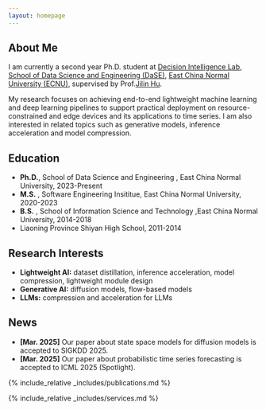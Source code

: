 ```yaml
---
layout: homepage
---
```


## About Me

I am currently a second year Ph.D. student at [Decision Intelligence Lab](https://decisionintelligence.github.io/), [School of Data Science and Engineering (DaSE)](https://dase.ecnu.edu.cn/), [East China Normal University (ECNU)](https://www.ecnu.edu.cn/), supervised by Prof.[Jilin Hu](https://hujilin1229.github.io/). 

My research focuses on achieving end-to-end lightweight machine learning and deep learning pipelines to support practical deployment on resource-constrained and edge devices and its applications to time series. I am also interested in related topics such as generative models, inference acceleration and model compression.

## Education
- **Ph.D.**, School of Data Science and Engineering , East China Normal University, 2023-Present
- **M.S.** , Software Engineering Insititue, East China Normal University, 2020-2023
- **B.S.** , School of Information Science and Technology ,East China Normal University, 2014-2018
- Liaoning Province Shiyan High School, 2011-2014


## Research Interests

- **Lightweight AI:** dataset distillation, inference acceleration, model compression, lightweight module design
- **Generative AI:**  diffusion models, flow-based models
- **LLMs:** compression and acceleration for LLMs

## News

- **[Mar. 2025]** Our paper about state space models for diffusion models is accepted to SIGKDD 2025.
- **[Mar. 2025]** Our paper about probabilistic time series forecasting is accepted to ICML 2025 (Spotlight).


{% include_relative _includes/publications.md %}

{% include_relative _includes/services.md %}
